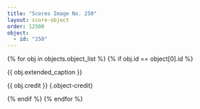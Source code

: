 ```yaml
---
title: "Scores Image No. 250"
layout: score-object
order: 12500
object:
  - id: "250"
---
```


{% for obj in objects.object_list %}
{% if obj.id == object[0].id %}

{{ obj.extended_caption }}

{{ obj.credit }} {.object-credit}

{% endif %}
{% endfor %}
